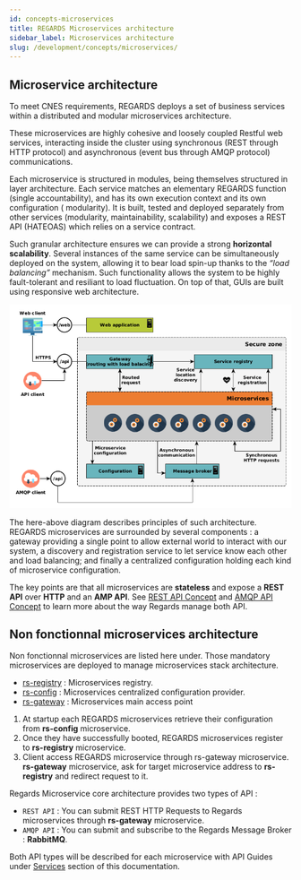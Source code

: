 ```yaml
---
id: concepts-microservices
title: REGARDS Microservices architecture
sidebar_label: Microservices architecture
slug: /development/concepts/microservices/
---
```


## Microservice architecture

To meet CNES requirements, REGARDS deploys a set of business services within a distributed and modular microservices
architecture.

These microservices are highly cohesive and loosely coupled Restful web services, interacting inside the cluster using
synchronous (REST through HTTP protocol) and asynchronous (event bus through AMQP protocol) communications.

Each microservice is structured in modules, being themselves structured in layer architecture. Each service matches an
elementary REGARDS function (single accountability), and has its own execution context and its own configuration (
modularity). It is built, tested and deployed separately from other services (modularity, maintainability, scalability)
and exposes a REST API (HATEOAS) which relies on a service contract.

Such granular architecture ensures we can provide a strong **horizontal scalability**. Several instances of the same
service can be simultaneously deployed on the system, allowing it to bear load spin-up thanks to the *“load balancing”*
mechanism. Such functionality allows the system to be highly fault-tolerant and resiliant to load fluctuation. On top of
that, GUIs are built using responsive web architecture.

![](./microservice_architecture.png)

The here-above diagram describes principles of such architecture.  
REGARDS microservices are surrounded by several components : a gateway providing a single point to allow external world
to interact with our system, a discovery and registration service to let service know each other and load balancing; and
finally a centralized configuration holding each kind of microservice configuration.

The key points are that all microservices are **stateless** and expose a **REST API** over **HTTP** and an **AMP API**.
See [REST API Concept](./05-rest-api.md) and [AMQP API Concept](./06-amqp-api.md) to learn more about the way Regards manage 
both API.

## Non fonctionnal microservices architecture

Non fonctionnal microservices are listed here under. Those mandatory microservices are deployed to manage microservices
stack architecture.

- [rs-registry](../services/registry/overview.md) : Microservices registry.
- [rs-config](../services/config/overview.md)   : Microservices centralized configuration provider.
- [rs-gateway](../services/gateway/gateway.md)  : Microservices main access point

1. At startup each REGARDS microservices retrieve their configuration from **rs-config** microservice.
2. Once they have successfully booted, REGARDS microservices register to **rs-registry** microservice.
3. Client access REGARDS microservice through rs-gateway microservice. **rs-gateway** microservice, ask for target
   microservice address to **rs-registry** and redirect request to it.

Regards Microservice core architecture provides two types of API :

- `REST API` : You can submit REST HTTP Requests to Regards microservices through **rs-gateway** microservice.
- `AMQP API` : You can submit and subscribe to the Regards Message Broker : **RabbitMQ**.

Both API types will be described for each microservice with API Guides under [Services](../backend/regards/overview.md)
section of this documentation.
